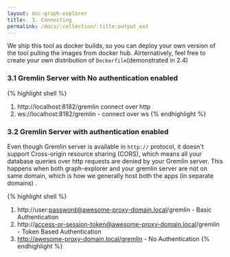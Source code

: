 ```yaml
---
layout: doc-graph-explorer
title:  3. Connecting
permalink: /docs/:collection/:title:output_ext
---
```


We ship this tool as docker builds, so you can deploy 
 your own version of the tool pulling the  images from docker hub.
  Alrternatively, feel free to create your own distribution of 
`Dockerfile`(demonstrated in 2.4)

### 3.1 Gremlin Server with No authentication enabled 
{% highlight shell  %}
1. http://localhost:8182/gremlin  connect over http
2. ws://localhost:8182/gremlin - connect over ws 
{% endhighlight %}


### 3.2 Gremlin Server with authentication enabled

Even though Gremlin server is available in `http://` protocol, it doesn't support 
Cross-origin resource sharing (CORS), which means all your database queries over http requests
are denied by your Gremlin server. This happens when both graph-explorer and your
gremlin server are not on same domain, which is how we generally host both the apps
(in separate domains) .


{% highlight shell  %}
1. http://user:password@awesome-proxy-domain.local/gremlin  -   Basic Authentication
2. http://access-or-session-token@awesome-proxy-domain.local/gremlin - Token Based Authentication
3. http://awesome-proxy-domain.local/gremlin - No Authentication
{% endhighlight %}
 


